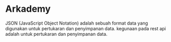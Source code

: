 # Arkademy
JSON (JavaScript Object Notation) adalah sebuah format data yang digunakan untuk pertukaran dan penyimpanan data.
kegunaan pada rest api adalah untuk pertukaran dan penyimpanan data.
